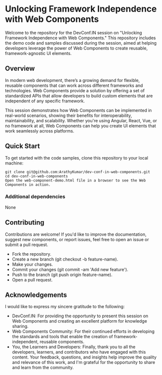 # Unlocking Framework Independence with Web Components
Welcome to the repository for the DevConf.IN session on "Unlocking Framework Independence with Web Components." This repository includes the demo code and samples discussed during the session, aimed at helping developers leverage the power of Web Components to create reusable, framework-agnostic UI elements.

## Overview
In modern web development, there’s a growing demand for flexible, reusable components that can work across different frameworks and technologies. Web Components provide a solution by offering a set of standardized APIs that allow developers to build custom elements that are independent of any specific framework.

This session demonstrates how Web Components can be implemented in real-world scenarios, showing their benefits for interoperability, maintainability, and scalability. Whether you're using Angular, React, Vue, or no framework at all, Web Components can help you create UI elements that work seamlessly across platforms.

## Quick Start
To get started with the code samples, clone this repository to your local machine:

```
git clone git@github.com:ArathyKumar/dev-conf-in-web-components.git
cd dev-conf-in-web-components
Open the web-component-demo.html file in a browser to see the Web Components in action.
```

### Additional dependencies
None

## Contributing
Contributions are welcome! If you'd like to improve the documentation, suggest new components, or report issues, feel free to open an issue or submit a pull request.

- Fork the repository.
- Create a new branch (git checkout -b feature-name).
- Make your changes.
- Commit your changes (git commit -am 'Add new feature').
- Push to the branch (git push origin feature-name).
- Open a pull request.

## Acknowledgements
I would like to express my sincere gratitude to the following:

- DevConf.IN: For providing the opportunity to present this session on Web Components and creating an excellent platform for knowledge sharing.
- Web Components Community: For their continued efforts in developing the standards and tools that enable the creation of framework-independent, reusable components.
- You, the Learners and Developers: Finally, thank you to all the developers, learners, and contributors who have engaged with this content. Your feedback, questions, and insights help improve the quality and relevance of this work, and I'm grateful for the opportunity to share and learn from the community.